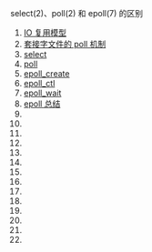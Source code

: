 select(2)、poll(2) 和 epoll(7) 的区别
1. [IO 复用模型](./io-multiplexing.md)
1. [套接字文件的 poll 机制](./poll-mechanism.md)
1. [select](./select.md)
1. [poll](./poll.md)
1. [epoll_create](./epoll-create.md)
1. [epoll_ctl](./epoll-ctl.md)
1. [epoll_wait](./epoll-wait.md)
1. [epoll 总结](./epoll-summary.md)
1. [](./.md)
1. [](./.md)
1. [](./.md)
1. [](./.md)
1. [](./.md)
1. [](./.md)
1. [](./.md)
1. [](./.md)
1. [](./.md)
1. [](./.md)
1. [](./.md)
1. [](./.md)
1. [](./.md)
1. [](./.md)